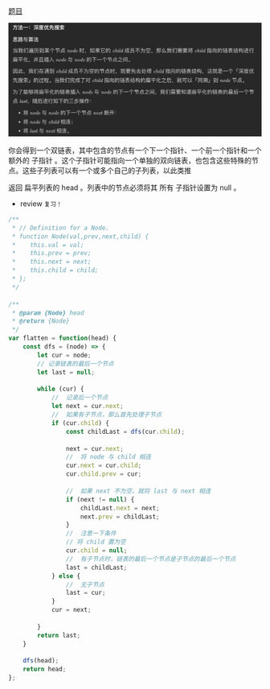 [题目](https://leetcode.cn/leetbook/read/linked-list/fw8v5/)

![Alt text](../../images/image.png)

你会得到一个双链表，其中包含的节点有一个下一个指针、一个前一个指针和一个额外的 子指针 。这个子指针可能指向一个单独的双向链表，也包含这些特殊的节点。这些子列表可以有一个或多个自己的子列表，以此类推

返回 扁平列表的 head 。列表中的节点必须将其 所有 子指针设置为 null 。
- review
`复习！`

```js
/**
 * // Definition for a Node.
 * function Node(val,prev,next,child) {
 *    this.val = val;
 *    this.prev = prev;
 *    this.next = next;
 *    this.child = child;
 * };
 */

/**
 * @param {Node} head
 * @return {Node}
 */
var flatten = function(head) {
    const dfs = (node) => {
        let cur = node;
        // 记录链表的最后一个节点
        let last = null;

        while (cur) {
            //  记录后一个节点
            let next = cur.next;
            //  如果有子节点，那么首先处理子节点
            if (cur.child) {
                const childLast = dfs(cur.child);

                next = cur.next;
                //  将 node 与 child 相连
                cur.next = cur.child;
                cur.child.prev = cur;

                //  如果 next 不为空，就将 last 与 next 相连
                if (next != null) {
                    childLast.next = next;
                    next.prev = childLast;
                }
                //  注意一下条件
                // 将 child 置为空
                cur.child = null;
                //  有子节点时，链表的最后一个节点是子节点的最后一个节点
                last = childLast;
            } else {
                //  无子节点
                last = cur;
            }
            cur = next;

        }
        return last;
    }

    dfs(head);
    return head;
};


  ```